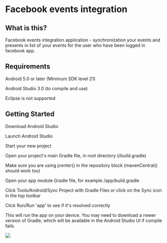 # Facebook events integration

## What is this?

Facebook events integration application - synchronization your events and presents in list of your events for the user who have been logged in facebook app.

## Requirements

Android 5.0 or later (Minimum SDK level 21)

Android Studio 3.0 (to compile and use)

Eclipse is not supported



## Getting Started

Download Android Studio

Launch Android Studio

Start your new project

Open your project's main Gradle file, in root directory (/build.gradle)

Make sure you are using jcenter() in the repository block (mavenCentral() should work too)

Open your app module Gradle file, for example /app/build.gradle

Click Tools/Android/Sync Project with Gradle Files or click on the Sync icon in the top toolbar

Click Run/Run 'app' to see if it's resolved correctly

This will run the app on your device. You may need to download a newer version of Gradle, which will be available in the Android Studio UI if compile fails.

![](C:\Users\milan1\Desktop\fbintegration\Screenshot_20190116-135300.png)
